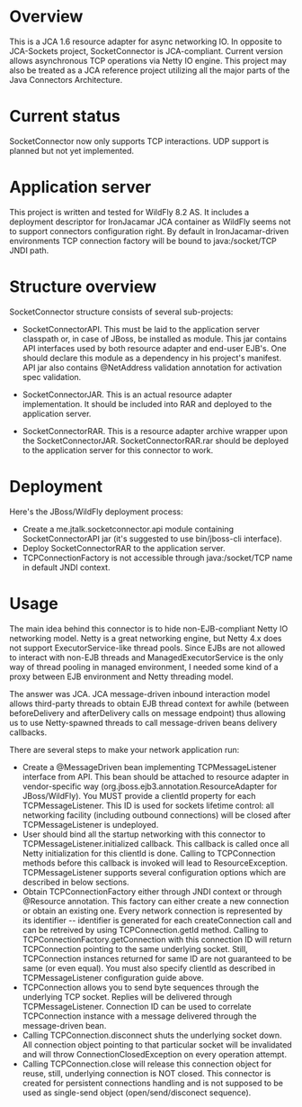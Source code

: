 # Overview #

This is a JCA 1.6 resource adapter for async networking IO. In opposite to JCA-Sockets project, SocketConnector is JCA-compliant. Current version allows asynchronous TCP operations via Netty IO engine. This project may also be treated as a JCA reference project utilizing all the major parts of the Java Connectors Architecture. 

# Current status #

SocketConnector now only supports TCP interactions. UDP support is planned but not yet implemented. 

# Application server #

This project is written and tested for WildFly 8.2 AS. It includes a deployment descriptor for IronJacamar JCA container as WildFly seems not to support connectors configuration right. By default in IronJacamar-driven environments TCP connection factory will be bound to java:/socket/TCP JNDI path.

# Structure overview #

SocketConnector structure consists of several sub-projects:

* SocketConnectorAPI. This must be laid to the application server classpath or, in case of JBoss, be installed as module. This jar contains API interfaces used by both resource adapter and end-user EJB's. One should declare this module as a dependency in his project's manifest. API jar also contains @NetAddress validation annotation for activation spec validation.

* SocketConnectorJAR. This is an actual resource adapter implementation. It should be included into RAR and deployed to the application server.

* SocketConnectorRAR. This is a resource adapter archive wrapper upon the SocketConnectorJAR. SocketConnectorRAR.rar should be deployed to the application server for this connector to work.

# Deployment #

Here's the JBoss/WildFly deployment process:
* Create a me.jtalk.socketconnector.api module containing SocketConnectorAPI jar (it's suggested to use bin/jboss-cli interface).
* Deploy SocketConnectorRAR to the application server.
* TCPConnectionFactory is not accessible through java:/socket/TCP name in default JNDI context.

# Usage #

The main idea behind this connector is to hide non-EJB-compliant Netty IO networking model. Netty is a great networking engine, but Netty 4.x does not support ExecutorService-like thread pools. Since EJBs are not allowed to interact with non-EJB threads and ManagedExecutorService is the only way of thread pooling in managed environment, I needed some kind of a proxy between EJB environment and Netty threading model. 

The answer was JCA. JCA message-driven inbound interaction model allows third-party threads to obtain EJB thread context for awhile (between beforeDelivery and afterDelivery calls on message endpoint) thus allowing us to use Netty-spawned threads to call message-driven beans delivery callbacks. 

There are several steps to make your network application run:
* Create a @MessageDriven bean implementing TCPMessageListener interface from API. This bean should be attached to resource adapter in vendor-specific way (org.jboss.ejb3.annotation.ResourceAdapter for JBoss/WildFly). You MUST provide a clientId property for each TCPMessageListener. This ID is used for sockets lifetime control: all networking facility (including outbound connections) will be closed after TCPMessageListener is undeployed. 
* User should bind all the startup networking with this connector to TCPMessageListener.initialized callback. This callback is called once all Netty initialization for this clientId is done. Calling to TCPConnection methods before this callback is invoked will lead to ResourceException. TCPMessageListener supports several configuration options which are described in below sections.
* Obtain TCPConnectionFactory either through JNDI context or through @Resource annotation. This factory can either create a new connection or obtain an existing one. Every network connection is represented by its identifier -- identifier is generated for each createConnection call and can be retreived by using TCPConnection.getId method. Calling to TCPConnectionFactory.getConnection with this connection ID will return TCPConnection pointing to the same underlying socket. Still, TCPConnection instances returned for same ID are not guaranteed to be same (or even equal). You must also specify clientId as described in TCPMessageListener configuration guide above.
* TCPConnection allows you to send byte sequences through the underlying TCP socket. Replies will be delivered through TCPMessageListener. Connection ID can be used to correlate TCPConnection instance with a message delivered through the message-driven bean. 
* Calling TCPConnection.disconnect shuts the underlying socket down. All connection object pointing to that particular socket will be invalidated and will throw ConnectionClosedException on every operation attempt.
* Calling TCPConnection.close will release this connection object for reuse, still, underlying connection is NOT closed. This connector is created for persistent connections handling and is not supposed to be used as single-send object (open/send/disconect sequence). 
